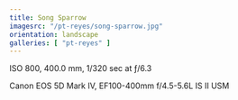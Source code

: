 ```yaml
---
title: Song Sparrow
imagesrc: "/pt-reyes/song-sparrow.jpg"
orientation: landscape
galleries: [ "pt-reyes" ]
---
```


ISO 800, 400.0 mm, 1/320 sec at ƒ/6.3

Canon EOS 5D Mark IV, EF100-400mm f/4.5-5.6L IS II USM
